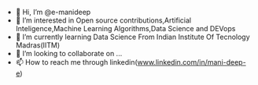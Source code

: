 - 👋 Hi, I’m @e-manideep
- 👀 I’m interested in Open source contributions,Artificial Inteligence,Machine Learning Algorithms,Data Science and DEVops
- 🌱 I’m currently learning Data Science From Indian Institute Of Tecnology Madras(IITM)
- 💞️ I’m looking to collaborate on ...
- 📫 How to reach me through linkedin(www.linkedin.com/in/mani-deep-e)

